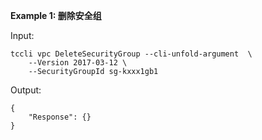 **Example 1: 删除安全组**



Input: 

```
tccli vpc DeleteSecurityGroup --cli-unfold-argument  \
    --Version 2017-03-12 \
    --SecurityGroupId sg-kxxx1gb1
```

Output: 
```
{
    "Response": {}
}
```

